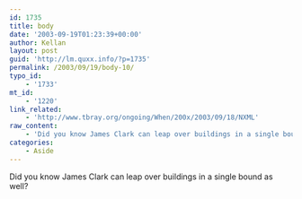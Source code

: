 ```yaml
---
id: 1735
title: body
date: '2003-09-19T01:23:39+00:00'
author: Kellan
layout: post
guid: 'http://lm.quxx.info/?p=1735'
permalink: /2003/09/19/body-10/
typo_id:
    - '1733'
mt_id:
    - '1220'
link_related:
    - 'http://www.tbray.org/ongoing/When/200x/2003/09/18/NXML'
raw_content:
    - 'Did you know James Clark can leap over buildings in a single bound as well?'
categories:
    - Aside
---
```


Did you know James Clark can leap over buildings in a single bound as well?